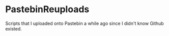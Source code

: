 # PastebinReuploads
Scripts that I uploaded onto Pastebin a while ago since I didn't know Github existed.
